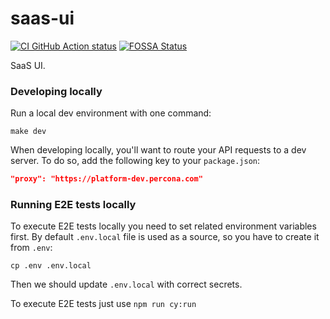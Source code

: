 # saas-ui

[![CI GitHub Action status](https://github.com/percona-platform/saas-ui/workflows/CI/badge.svg?branch=main)](https://github.com/percona-platform/saas-ui/actions?query=workflow%3ACI+branch%3Amain)
[![FOSSA Status](https://app.fossa.com/api/projects/git%2Bgithub.com%2Fpercona-platform%2Fsaas-ui.svg?type=shield)](https://app.fossa.com/projects/git%2Bgithub.com%2Fpercona-platform%2Fsaas-ui?ref=badge_shield)

SaaS UI.

### Developing locally

Run a local dev environment with one command:

`make dev`

When developing locally, you'll want to route your API requests to a dev server. To do so, add the following key to your `package.json`:

```json
"proxy": "https://platform-dev.percona.com"
```

### Running E2E tests locally

To execute E2E tests locally you need to set related environment variables first. By default `.env.local` file is used as a source,
so you have to create it from `.env`:

```shell script
cp .env .env.local
```

Then we should update `.env.local` with correct secrets.

To execute E2E tests just use `npm run cy:run`
